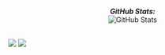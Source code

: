 <div>
  <p align="center">
      <b>
          <em>GitHub Stats:</em>
      </b> 
      <br/>
      <img src="https://github-readme-streak-stats.herokuapp.com/?user=Pasindu-Jayasundara" alt="GitHub Stats" /> 
      <br/><br/>

</div>
<img src="https://github-readme-stats.vercel.app/api?username=Pasindu-Jayasundara&show_icons=true&include_all_commits=true" /> 
<img src="https://github-readme-stats.vercel.app/api/top-langs/?username=Pasindu-Jayasundara&layout=compact" /> 

<!-- ![My github status](https://github-readme-stats.vercel.app/api?username=Pasindu-Jayasundara&show_icons=true&include_all_commits=true)
![Top Langs](https://github-readme-stats.vercel.app/api/top-langs/?username=Pasindu-Jayasundara&layout=compact) -->
